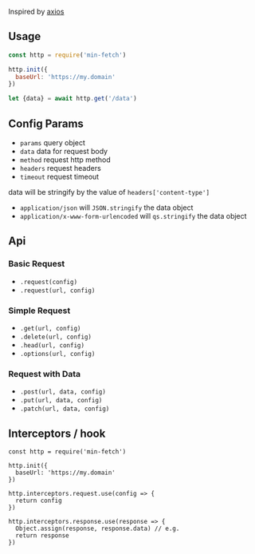 Inspired by [axios](https://github.com/axios/axios)

Usage
---

```js
const http = require('min-fetch')

http.init({
  baseUrl: 'https://my.domain'
})

let {data} = await http.get('/data')
```


Config Params
---

- `params` query object
- `data` data for request body
- `method` request http method
- `headers` request headers
- `timeout` request timeout

data will be stringify by the value of `headers['content-type']`

- `application/json` will `JSON.stringify` the data object
- `application/x-www-form-urlencoded` will `qs.stringify` the data object


Api
---

### Basic Request

- `.request(config)`
- `.request(url, config)`

### Simple Request

- `.get(url, config)`
- `.delete(url, config)`
- `.head(url, config)`
- `.options(url, config)`

### Request with Data

- `.post(url, data, config)`
- `.put(url, data, config)`
- `.patch(url, data, config)`

Interceptors / hook
---

```
const http = require('min-fetch')

http.init({
  baseUrl: 'https://my.domain'
})

http.interceptors.request.use(config => {
  return config
})

http.interceptors.response.use(response => {
  Object.assign(response, response.data) // e.g.
  return response
})
```

